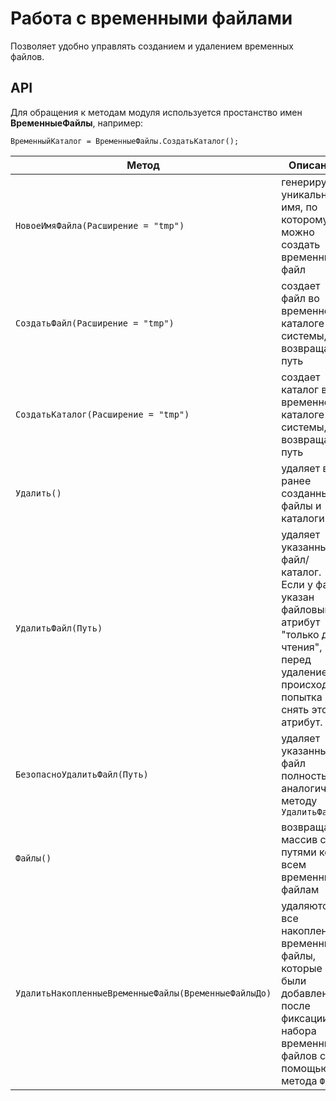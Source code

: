 # Работа с временными файлами

Позволяет удобно управлять созданием и удалением временных файлов.

## API

Для обращения к методам модуля используется простанство имен **ВременныеФайлы**, например:

`ВременныйКаталог = ВременныеФайлы.СоздатьКаталог();`

|Метод|Описание
|----|----|
|``НовоеИмяФайла(Расширение = "tmp")`` | генерирует уникальное имя, по которому можно создать временный файл
|``СоздатьФайл(Расширение = "tmp")`` | создает файл во временном каталоге системы, возвращает путь
|``СоздатьКаталог(Расширение = "tmp")`` | создает каталог во временном каталоге системы, возвращает путь
|``Удалить()`` | удаляет все ранее созданные файлы и каталоги
|``УдалитьФайл(Путь)`` | удаляет указанный файл/каталог. Если у файла указан файловый атрибут "только для чтения", перед удалением происходит попытка снять этот атрибут.
|``БезопасноУдалитьФайл(Путь)`` | удаляет указанный файл полностью аналогично методу `УдалитьФайл`
|``Файлы()`` | возвращает массив с путями ко всем временным файлам
|``УдалитьНакопленныеВременныеФайлы(ВременныеФайлыДо)`` | удаляются все накопленные временные файлы, которые были добавлены после фиксации набора временных файлов с помощью метода `Файлы`

